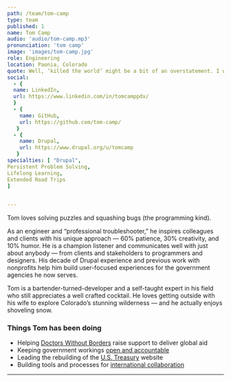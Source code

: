 ```yaml
---
path: /team/tom-camp
type: team
published: 1
name: Tom Camp
audio: 'audio/tom-camp.mp3'
pronunciation: 'tom camp'
image: 'images/tom-camp.jpg'
role: Engineering
location: Paonia, Colorado
quote: Well, ‘killed the world’ might be a bit of an overstatement. I would have gone with ‘introduced entropy.’
social: 
  - {
  name: LinkedIn,
  url: https://www.linkedin.com/in/tomcamppdx/
  }
  - {
    name: GitHub,
    url: https://github.com/tom-camp/
   }
  - {
    name: Drupal,
    url: https://www.drupal.org/u/tomcamp
   }
specialties: [ "Drupal",
Persistent Problem Solving,
Lifelong Learning,
Extended Road Trips
]

  
---
```


Tom loves solving puzzles and squashing bugs (the programming kind).
 
As an engineer and “professional troubleshooter,” he inspires colleagues and clients with his unique approach — 60% patience, 30% creativity, and 10% humor. He is a champion listener and communicates well with just about anybody — from clients and stakeholders to programmers and designers. His decade of Drupal experience and previous work with nonprofits help him build user-focused experiences for the government agencies he now serves. 
 
Tom is a bartender-turned-developer and a self-taught expert in his field who still appreciates a well crafted cocktail. He loves getting outside with his wife to explore Colorado’s stunning wilderness — and he actually enjoys shoveling snow.




### Things Tom has been doing
* Helping [Doctors Without Borders](https://civicactions.com/case-study/msf/) raise support to deliver global aid
* Keeping government workings [open and accountable](https://www.foia.gov/)
* Leading the rebuilding of the [U.S. Treasury](https://home.treasury.gov/) website
* Building tools and processes for [international collaboration](https://civicactions.com/case-study/globalnet) 


----------------------------

